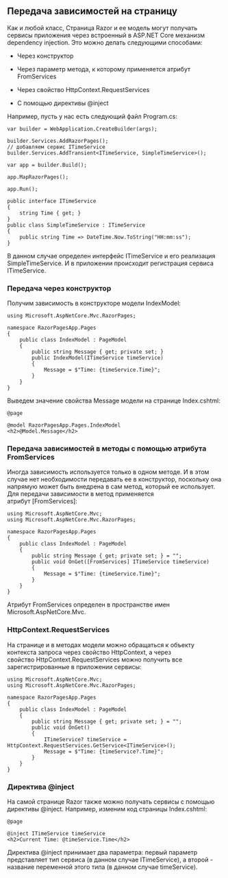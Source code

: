 ## Передача зависимостей на страницу


Как и любой класс, Страница Razor и ее модель могут получать сервисы приложения через встроенный в ASP.NET Core механизм dependency injection. Это можно делать следующими способами:

- Через конструктор
    
- Через параметр метода, к которому применяется атрибут FromServices
    
- Через свойство HttpContext.RequestServices
    
- С помощью директивы @inject
    

Например, пусть у нас есть следующий файл Program.cs:

```
var builder = WebApplication.CreateBuilder(args);
 
builder.Services.AddRazorPages();
// добавляем сервис ITimeService
builder.Services.AddTransient<ITimeService, SimpleTimeService>();
 
var app = builder.Build();
 
app.MapRazorPages();  
 
app.Run();
 
public interface ITimeService
{
    string Time { get; }
}
public class SimpleTimeService : ITimeService
{
    public string Time => DateTime.Now.ToString("HH:mm:ss");
}
```

В данном случае определен интерфейс ITimeService и его реализация SimpleTimeService. И в приложении происходит регистрация сервиса ITimeService.

### Передача через конструктор

Получим зависимость в конструкторе модели IndexModel:

```
using Microsoft.AspNetCore.Mvc.RazorPages;
 
namespace RazorPagesApp.Pages
{
    public class IndexModel : PageModel
    {
        public string Message { get; private set; }
        public IndexModel(ITimeService timeService)
        {
            Message = $"Time: {timeService.Time}";
        }
    }
}
```

Выведем значение свойства Message модели на странице Index.cshtml:

```
@page 
 
@model RazorPagesApp.Pages.IndexModel
<h2>@Model.Message</h2>
```


### Передача зависимостей в методы с помощью атрибута FromServices

Иногда зависимость используется только в одном методе. И в этом случае нет необходимости передавать ее в конструктор, поскольку она напрямую может быть внедрена в сам метод, который ее использует. Для передачи зависимости в метод применяется атрибут [FromServices]:

```
using Microsoft.AspNetCore.Mvc;
using Microsoft.AspNetCore.Mvc.RazorPages;
 
namespace RazorPagesApp.Pages
{
    public class IndexModel : PageModel
    {
        public string Message { get; private set; } = "";
        public void OnGet([FromServices] ITimeService timeService)
        {
            Message = $"Time: {timeService.Time}";
        }
    }
}
```

Атрибут FromServices определен в пространстве имен Microsoft.AspNetCore.Mvc.

### HttpContext.RequestServices

На странице и в методах модели можно обращаться к объекту контекста запроса через свойство HttpContext, а через свойство HttpContext.RequestServices можно получить все зарегистрированные в приложении сервисы:

```
using Microsoft.AspNetCore.Mvc;
using Microsoft.AspNetCore.Mvc.RazorPages;
 
namespace RazorPagesApp.Pages
{
    public class IndexModel : PageModel
    {
        public string Message { get; private set; } = "";
        public void OnGet()
        {
            ITimeService? timeService = HttpContext.RequestServices.GetService<ITimeService>();
            Message = $"Time: {timeService?.Time}";
        }
    }
}
```

### Директива @inject

На самой странице Razor также можно получать сервисы с помощью директивы @inject. Например, изменим код страницы Index.cshtml:

```
@page 
 
@inject ITimeService timeService
<h2>Current Time: @timeService.Time</h2>
```

Директива @inject принимает два параметра: первый параметр представляет тип сервиса (в данном случае ITimeService), а второй - название переменной этого типа (в данном случае timeService).